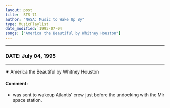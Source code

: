 ```yaml
---
layout: post
title:  STS-71
author: "NASA: Music to Wake Up By"
type: MusicPlaylist
date_modified: 1995-07-04
songs: ["America the Beautiful by Whitney Houston"]
---
```


----
### DATE: July 04, 1995
----
✷ America the Beautiful by Whitney Houston

#### Comment:
* was sent to wakeup Atlantis' crew just before the undocking with the Mir space station.



<br/>
<center>
	<a target="_blank"
	   href="https://twitter.com/intent/tweet?hashtags=Space,NASA,Playlist,NASAWakeupCalls,SpaceProgram&text={{ page.author}}, '{{ page.songs.first }}' {{ page.title }}, {{ page.date | date: '%B %d, %Y' }}. {{ site.url }}{{ page.url }} @nasawakeupcalls">
	   <i class="fab fa-twitter" alt="Tweet this page" style="font-size: 1.3em;"></i>
	</a>
	&nbsp; 	<i class="fas fa-user-astronaut" style="font-size: 1.5em;"></i> &nbsp;
    <a type="amzn" search="'America the Beautiful by Whitney Houston'" category="popular music">
        <i class="fab fa-amazon" style="font-size: 1.3em;"></i>
    </a>
</center>
